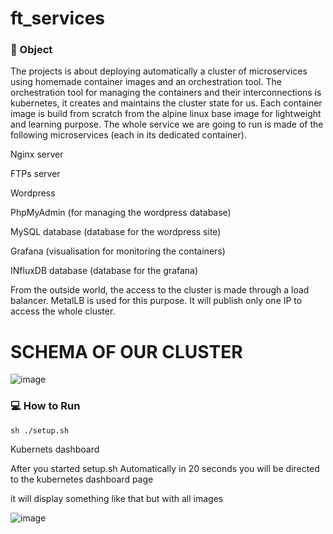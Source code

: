 # ft_services

### 🎯 Object

The projects is about deploying automatically a cluster of microservices using homemade container images and an orchestration tool. The orchestration tool for managing the containers and their interconnections is kubernetes, it creates and maintains the cluster state for us. Each container image is build from scratch from the alpine linux base image for lightweight and learning purpose. The whole service we are going to run is made of the following microservices (each in its dedicated container).

Nginx server

FTPs server

Wordpress

PhpMyAdmin (for managing the wordpress database)

MySQL database (database for the wordpress site)

Grafana (visualisation for monitoring the containers)

INfluxDB database (database for the grafana)

From the outside world, the access to the cluster is made through a load balancer. MetalLB is used for this purpose. It will publish only one IP to access the whole cluster.

# SCHEMA OF OUR CLUSTER

![image](https://user-images.githubusercontent.com/52714837/130298299-09688fa4-28a2-41d1-8e98-93230f97ef7e.png)

### 💻 How to Run

```command
sh ./setup.sh
```
Kubernets dashboard

After you started setup.sh Automatically in 20 seconds you will be directed to the kubernetes dashboard page

it will display something like that but with all images

![image](https://user-images.githubusercontent.com/52714837/130298635-9740f3b6-8042-4067-ac39-4f7ae520d7d5.png)
